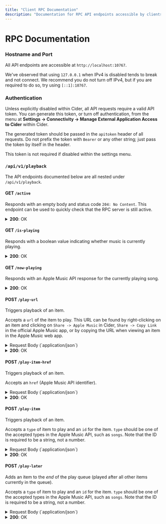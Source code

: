 ```yaml
---
title: "Client RPC Documentation"
description: "Documentation for RPC API endpoints accessible by clients external to Cider."
---
```


# RPC Documentation

### Hostname and Port

All API endpoints are accessible at `http://localhost:10767`.

We've observed that using `127.0.0.1` when IPv4 is disabled tends to break and not connect. We recommend you do not turn off IPv4, but if you are required to do so, try using `[::1]:10767`.

### Authentication

Unless explicitly disabled within Cider, all API requests require a valid API token. You can generate this token, or turn off authentication, from the menu at **Settings -> Connectivity -> Manage External Application Access to Cider** within Cider.

The generated token should be passed in the `apitoken` header of all requests. Do not prefix the token with `Bearer` or any other string; just pass the token by itself in the header.

This token is not required if disabled within the settings menu.

### `/api/v1/playback`

The API endpoints documented below are all nested under `/api/v1/playback`.

#### **GET** `/active`

Responds with an empty body and status code `204: No Content`. This endpoint can be used to quickly check that the RPC server is still active.

<details>
<summary><b>200</b>: OK</summary>
<code>
<pre>{
  "status": "ok"
}</pre>
</code>
</details>

#### **GET** `/is-playing`

Responds with a boolean value indicating whether music is currently playing.

<details>
<summary><b>200</b>: OK</summary>
<code>
<pre>{
  "status": "ok",
  "is_playing": true
}</pre>
</code>
</details>

#### **GET** `/now-playing`

Responds with an Apple Music API response for the currently playing song.

<details>
<summary><b>200</b>: OK</summary>
<code>
<pre>{
  "status": "ok",
  "info": {
    "albumName": "Skin",
    "hasTimeSyncedLyrics": true,
    "genreNames": [
      "Electronic"
    ],
    "trackNumber": 14,
    "durationInMillis": 193633,
    "releaseDate": "2016-05-27T12:00:00Z",
    "isVocalAttenuationAllowed": true,
    "isMasteredForItunes": false,
    "isrc": "AlligatorAUFF01600807",
    "artwork": {
      "width": 600,
      "height": 600,
      "url": "https://is1-ssl.mzstatic.com/image/thumb/Music116/v4/0e/d9/af/0ed9af7b-595d-6e9f-7b2e-c1113f4902f6/3555.jpg/640x640sr.jpg"
    },
    "audioLocale": "en-US",
    "url": "https://music.apple.com/ca/album/like-water-feat-mndr/1719860281?i=1719861213",
    "playParams": {
      "id": "1719861213",
      "kind": "song"
    },
    "discNumber": 1,
    "hasLyrics": true,
    "isAppleDigitalMaster": false,
    "audioTraits": [
      "atmos",
      "lossless",
      "lossy-stereo",
      "spatial"
    ],
    "name": "Like Water (feat. MNDR)",
    "previews": [
      {
        "url": "https://audio-ssl.itunes.apple.com/itunes-assets/AudioPreview116/v4/33/68/51/336851f3-f985-9948-a4dc-579c57b1f326/mzaf_16966411213881300046.plus.aac.ep.m4a"
      }
    ],
    "artistName": "Flume",
    "currentPlaybackTime": 2.066576,
    "remainingTime": 191.566424,
    "inFavorites": false,
    "inLibrary": false,
    "shuffleMode": 0,
    "repeatMode": 0
  }
}</pre>
</code>
</details>

#### **POST** `/play-url`

Triggers playback of an item.

Accepts a `url` of the item to play. This URL can be found by right-clicking on an item and clicking on `Share -> Apple Music` in Cider, `Share -> Copy Link` in the official Apple Music app, or by copying the URL when viewing an item in the Apple Music web app.

<details>
<summary>Request Body (`application/json`)</summary>
<code>
<pre>{
  "url": "https://music.apple.com/ca/album/like-water-feat-mndr/1719860281"
}</pre>
</code>
</details>

<details>
<summary><b>200</b>: OK</summary>
<code>
<pre>{
  "status": "ok"
}</pre>
</code>
</details>

#### **POST** `/play-item-href`

Triggers playback of an item.

Accepts an `href` (Apple Music API identifier).

<details>
<summary>Request Body (`application/json`)</summary>
<code>
<pre>{
  "href": "/v1/catalog/ca/songs/1719861213"
}</pre>
</code>
</details>

<details>
<summary><b>200</b>: OK</summary>
<code>
<pre>{
  "status": "ok"
}</pre>
</code>
</details>

#### **POST** `/play-item`

Triggers playback of an item.

Accepts a `type` of item to play and an `id` for the item. `type` should be one of the accepted types in the Apple Music API, such as `songs`. Note that the ID is required to be a string, not a number.

<details>
<summary>Request Body (`application/json`)</summary>
<code>
<pre>{
  "type": "songs",
  "id": "1719861213"
}</pre>
</code>
</details>

<details>
<summary><b>200</b>: OK</summary>
<code>
<pre>{
  "status": "ok"
}</pre>
</code>
</details>

#### **POST** `/play-later`

Adds an item to the _end_ of the play queue (played after all other items currently in the queue).

Accepts a `type` of item to play and an `id` for the item. `type` should be one of the accepted types in the Apple Music API, such as `songs`. Note that the ID is required to be a string, not a number.

<details>
<summary>Request Body (`application/json`)</summary>
<code>
<pre>{
  "type": "songs",
  "id": "1719861213"
}</pre>
</code>
</details>

<details>
<summary><b>200</b>: OK</summary>
<code>
<pre>{
  "status": "ok"
}</pre>
</code>

#### **POST** `/play-next`

Adds an item to the _start_ of the play queue (played next, before all other items in the queue).

Accepts a `type` of item to play and an `id` for the item. `type` should be one of the accepted types in the Apple Music API, such as `songs`. Note that the ID is required to be a string, not a number.

<details>
<summary>Request Body (`application/json`)</summary>
<code>
<pre>{
  "type": "songs",
  "id": "1719861213"
}</pre>
</code>
</details>

<details>
<summary><b>200</b>: OK</summary>
<code>
<pre>{
  "status": "ok"
}</pre>
</code>
</details>

#### **POST** `/play`

Resumes playback of the current item. If no item is playing, the behavior set under the menu **Settings -> Play Button on Stopped Action** in Cider will take effect.

<details>
<summary><b>200</b>: OK</summary>
<code>
<pre>{
  "status": "ok"
}</pre>
</code>
</details>

#### **POST** `/pause`

Pauses the currently playing item. If no item is playing or if the item is already paused, this will do nothing.

<details>
<summary><b>200</b>: OK</summary>
<code>
<pre>{
  "status": "ok"
}</pre>
</code>
</details>

#### **POST** `/playpause`

Toggles the play/pause state of the current item. This has the same behavior as calling `/pause` if the item is playing, and `/play` if the item is paused.

<details>
<summary><b>200</b>: OK</summary>
<code>
<pre>{
  "status": "ok"
}</pre>
</code>
</details>

#### **POST** `/stop`

Stops the current playback and removes the current item. If items are in the queue, they will be kept.

<details>
<summary><b>200</b>: OK</summary>
<code>
<pre>{
  "status": "ok"
}</pre>
</code>
</details>

#### **POST** `/next`

Moves to the next item in the queue, if any. Autoplay enable/disable status will be respected if the queue is empty (infinity button within the queue panel in Cider).

If no item is currently playing but there is one in the queue, it will be started.

<details>
<summary><b>200</b>: OK</summary>
<code>
<pre>{
  "status": "ok"
}</pre>
</code>
</details>

#### **POST** `/previous`

Moves to the previously played item, which is the item most recent in the playback history.

If no item is currently playing but there is one in the playback history, it will be started.

<details>
<summary><b>200</b>: OK</summary>
<code>
<pre>{
  "status": "ok"
}</pre>
</code>

#### **GET** `/queue`

Gets the current queue as a list of Apple Music response objects. Note that this also includes part of the history and the currently playing track.

<details>
<summary><b>200</b>: OK</summary>
<code>
<pre>[
  {
    "id": "1440559604",
    "type": "song",
    "assetURL": "https://aod-ssl.itunes.apple.com/itunes-assets/Music116/v4/28/7d/75/287d75f0-ec98-845f-377e-57a5c2c8d0c4/mzaf_A1440559604.rphq.aac.wa.m3u8",
    "hlsMetadata": {},
    "flavor": "28:ctrp256",
    "attributes": {
      "albumName": "Bright Lights (Deluxe Version)",
      "hasTimeSyncedLyrics": true,
      "genreNames": [
        "Pop"
      ],
      "trackNumber": 11,
      "durationInMillis": 210634,
      "releaseDate": "2010-02-26T12:00:00Z",
      "isVocalAttenuationAllowed": true,
      "isMasteredForItunes": false,
      "isrc": "UniversalGBUM71028043",
      "artwork": {
        "width": 600,
        "height": 600,
        "url": "https://is1-ssl.mzstatic.com/image/thumb/Music123/v4/e4/53/c8/e453c827-3858-d5c2-e2a2-1b85d772b0ba/10UMGIM30297.rgb.jpg/640x640sr.jpg"
      },
      "composerName": "Ellie Goulding, Richard Stannard & Ash Howes",
      "audioLocale": "en-US",
      "playParams": {
        "id": "1440559604",
        "kind": "song"
      },
      "url": "https://music.apple.com/ca/album/lights-single-version/1440559376?i=1440559604",
      "discNumber": 1,
      "isAppleDigitalMaster": false,
      "hasLyrics": true,
      "audioTraits": [
        "lossless",
        "lossy-stereo"
      ],
      "name": "Lights (Single Version)",
      "previews": [
        {
          "url": "https://audio-ssl.itunes.apple.com/itunes-assets/AudioPreview126/v4/09/97/f4/0997f41b-abf7-bae9-6059-1637b6a12f6c/mzaf_4696029188384744065.plus.aac.ep.m4a"
        }
      ],
      "artistName": "Ellie Goulding",
      "currentPlaybackTime": 48.994104,
      "remainingTime": 161.639896
    },
    "playbackType": 3,
    "_container": {
      "id": "ra.cp-1055074639",
      "type": "stations",
      "href": "/v1/catalog/ca/stations/ra.cp-1055074639",
      "attributes": {
        "requiresSubscription": true,
        "isLive": false,
        "kind": "songSeeded",
        "radioUrl": "itsradio://music.apple.com/ca/station/ra.cp-1055074639",
        "mediaKind": "audio",
        "name": "Unstoppable Station",
        "artwork": {
          "width": 1500,
          "url": "https://is1-ssl.mzstatic.com/image/thumb/Music115/v4/bc/13/27/bc13275c-8b26-802d-771b-d15ae00fb530/mzm.hvpwjsvi.jpg/{w}x{h}AM.RSSB02.jpg",
          "height": 1500,
          "textColor3": "bda69d",
          "textColor2": "e8c4aa",
          "textColor4": "bca08b",
          "textColor1": "eaccc1",
          "bgColor": "0c0e0d",
          "hasP3": false
        },
        "url": "https://music.apple.com/ca/station/unstoppable-station/ra.cp-1055074639",
        "playParams": {
          "id": "ra.cp-1055074639",
          "kind": "radioStation",
          "format": "tracks",
          "stationHash": "CgkIARoFz9KM9wMQBQ",
          "hasDrm": false,
          "mediaType": 0
        }
      },
      "name": "now_playing"
    },
    "_context": {
      "featureName": "now_playing"
    },
    "_state": {
      "current": 2
    },
    "_songId": "1440559604",
    "assets": [
      {
        "flavor": "30:cbcp256",
        "URL": "https://aod-ssl.itunes.apple.com/itunes-assets/Music116/v4/28/7d/75/287d75f0-ec98-845f-377e-57a5c2c8d0c4/mzaf_A1440559604.cphq.aac.wa.m3u8",
        "downloadKey": "",
        "artworkURL": "https://is1-ssl.mzstatic.com/image/thumb/Music123/v4/e4/53/c8/e453c827-3858-d5c2-e2a2-1b85d772b0ba/10UMGIM30297.rgb.jpg/600x600bb.jpg",
        "file-size": 2228,
        "md5": "151e9fe6106256ef388a4b11dae4a672",
        "chunks": {
          "chunkSize": 0,
          "hashes": []
        },
        "metadata": {
          "composerId": "20844291",
          "genreId": 14,
          "copyright": "℗ 2010 Polydor Ltd. (UK)",
          "year": 2010,
          "sort-artist": "Ellie Goulding",
          "isMasteredForItunes": false,
          "vendorId": 2115541,
          "artistId": "338264227",
          "duration": 210634,
          "discNumber": 1,
          "itemName": "Lights (Single Version)",
          "trackCount": 30,
          "xid": "Universal:isrc:GBUM71028043",
          "bitRate": 256,
          "fileExtension": "m4p",
          "sort-album": "Bright Lights (Deluxe Version)",
          "genre": "Pop",
          "rank": 11,
          "sort-name": "Lights (Single Version)",
          "playlistId": "1440559376",
          "sort-composer": "Ellie Goulding, Richard Stannard & Ash Howes",
          "comments": "(Single Version)",
          "trackNumber": 11,
          "releaseDate": "2010-02-26T12:00:00Z",
          "kind": "song",
          "playlistArtistName": "Ellie Goulding",
          "gapless": false,
          "composerName": "Ellie Goulding, Richard Stannard & Ash Howes",
          "discCount": 1,
          "sampleRate": 44100,
          "playlistName": "Bright Lights (Deluxe Version)",
          "explicit": 0,
          "itemId": "1440559604",
          "s": 143455,
          "compilation": false,
          "artistName": "Ellie Goulding"
        }
      },
      {
        "flavor": "28:ctrp256",
        "URL": "https://aod-ssl.itunes.apple.com/itunes-assets/Music116/v4/28/7d/75/287d75f0-ec98-845f-377e-57a5c2c8d0c4/mzaf_A1440559604.rphq.aac.wa.m3u8",
        "downloadKey": "",
        "artworkURL": "https://is1-ssl.mzstatic.com/image/thumb/Music123/v4/e4/53/c8/e453c827-3858-d5c2-e2a2-1b85d772b0ba/10UMGIM30297.rgb.jpg/600x600bb.jpg",
        "file-size": 2104,
        "md5": "b577b5dd0cd5eef7aabce0b4f52fb7f9",
        "chunks": {
          "chunkSize": 0,
          "hashes": []
        },
        "metadata": {
          "composerId": "20844291",
          "genreId": 14,
          "copyright": "℗ 2010 Polydor Ltd. (UK)",
          "year": 2010,
          "sort-artist": "Ellie Goulding",
          "isMasteredForItunes": false,
          "vendorId": 2115541,
          "artistId": "338264227",
          "duration": 210634,
          "discNumber": 1,
          "itemName": "Lights (Single Version)",
          "trackCount": 30,
          "xid": "Universal:isrc:GBUM71028043",
          "bitRate": 256,
          "fileExtension": "m4p",
          "sort-album": "Bright Lights (Deluxe Version)",
          "genre": "Pop",
          "rank": 11,
          "sort-name": "Lights (Single Version)",
          "playlistId": "1440559376",
          "sort-composer": "Ellie Goulding, Richard Stannard & Ash Howes",
          "comments": "(Single Version)",
          "trackNumber": 11,
          "releaseDate": "2010-02-26T12:00:00Z",
          "kind": "song",
          "playlistArtistName": "Ellie Goulding",
          "gapless": false,
          "composerName": "Ellie Goulding, Richard Stannard & Ash Howes",
          "discCount": 1,
          "sampleRate": 44100,
          "playlistName": "Bright Lights (Deluxe Version)",
          "explicit": 0,
          "itemId": "1440559604",
          "s": 143455,
          "compilation": false,
          "artistName": "Ellie Goulding"
        },
        "previewURL": "https://audio-ssl.itunes.apple.com/itunes-assets/AudioPreview126/v4/09/97/f4/0997f41b-abf7-bae9-6059-1637b6a12f6c/mzaf_4696029188384744065.plus.aac.ep.m4a"
      },
      {
        "flavor": "37:ibhp256",
        "URL": "https://aod-ssl.itunes.apple.com/itunes-assets/Music116/v4/28/7d/75/287d75f0-ec98-845f-377e-57a5c2c8d0c4/mzaf_A1440559604.iphq.aac.wa.m3u8",
        "downloadKey": "",
        "artworkURL": "https://is1-ssl.mzstatic.com/image/thumb/Music123/v4/e4/53/c8/e453c827-3858-d5c2-e2a2-1b85d772b0ba/10UMGIM30297.rgb.jpg/600x600bb.jpg",
        "file-size": 2296,
        "md5": "d54100817096454cb074de4daf3ce322",
        "chunks": {
          "chunkSize": 0,
          "hashes": []
        },
        "metadata": {
          "composerId": "20844291",
          "genreId": 14,
          "copyright": "℗ 2010 Polydor Ltd. (UK)",
          "year": 2010,
          "sort-artist": "Ellie Goulding",
          "isMasteredForItunes": false,
          "vendorId": 2115541,
          "artistId": "338264227",
          "duration": 210634,
          "discNumber": 1,
          "itemName": "Lights (Single Version)",
          "trackCount": 30,
          "xid": "Universal:isrc:GBUM71028043",
          "bitRate": 256,
          "fileExtension": "m4p",
          "sort-album": "Bright Lights (Deluxe Version)",
          "genre": "Pop",
          "rank": 11,
          "sort-name": "Lights (Single Version)",
          "playlistId": "1440559376",
          "sort-composer": "Ellie Goulding, Richard Stannard & Ash Howes",
          "comments": "(Single Version)",
          "trackNumber": 11,
          "releaseDate": "2010-02-26T12:00:00Z",
          "kind": "song",
          "playlistArtistName": "Ellie Goulding",
          "gapless": false,
          "composerName": "Ellie Goulding, Richard Stannard & Ash Howes",
          "discCount": 1,
          "sampleRate": 44100,
          "playlistName": "Bright Lights (Deluxe Version)",
          "explicit": 0,
          "itemId": "1440559604",
          "s": 143455,
          "compilation": false,
          "artistName": "Ellie Goulding"
        }
      }
    ],
    "keyURLs": {
      "hls-key-cert-url": "https://s.mzstatic.com/skdtool_2021_certbundle.bin",
      "hls-key-server-url": "https://play.itunes.apple.com/WebObjects/MZPlay.woa/wa/acquireWebPlaybackLicense",
      "widevine-cert-url": "https://play.itunes.apple.com/WebObjects/MZPlay.woa/wa/widevineCert"
    }
  },
  // ...more items of the same format...
]</pre>
</code>
</details>

#### **POST** `/queue`

Not currently functional.

#### **POST** `/queue/move-to-position`

Moves an item in the queue from the `startIndex` to the `destinationIndex`. Optionally returns the queue if passed `returnQueue`.

Note that the index is 1-indexed (starts at 1, not 0). Also note that the queue contains some items that are from the history, so the items visible in the Up Next view in Cider may start at a number higher than 1.

<details>
<summary>Request Body (`application/json`)</summary>
<code>
<pre>{
  "startIndex": 0,
  "destinationIndex": 1,
  "returnQueue": false
}</pre>
</code>

<details>
<summary><b>200</b>: OK</summary>
<code>
<pre>{
  "status": "ok"
}</pre>
</code>
</details>

#### **POST** `/queue/remove-by-index`

Removes an item from the queue by its `index`

Note that the index is 1-indexed (starts at 1, not 0). Also note that the queue contains some items that are from the history, so the items visible in the Up Next view in Cider may start at a number higher than 1.

<details>
<summary>Request Body (`application/json`)</summary>
<code>
<pre>{
  "index": 0
}</pre>
</code>
</details>

#### **POST** `/queue/clear-queue`

Clears the queue of all items.

<details>
<summary><b>200</b>: OK</summary>
<code>
<pre>{
  "status": "ok"
}</pre>
</code>
</details>

#### **POST** `/seek`

Seeks to a given offset, in seconds, in the currently playing item.

Accepts a `position` in seconds to seek to. Note that `/now-playing` returns a timestamp in milliseconds via the `durationInMillis` key, which should be divided by 1000 to get the duration in seconds.

<details>
<summary>Request Body (`application/json`)</summary>
<code>
<pre>{
  "position": 30
}</pre>
</code>

<details>
<summary><b>204</b>: No Content</summary>
```json
// No Response Body...
```
</details>

#### **GET** `/volume`

Gets the current playback volume as a number between `0` (muted) and `1` (full volume).

<details>
<summary><b>200</b>: OK</summary>
<code>
<pre>{
  "status": "ok",
  "volume": 0.5
}</pre>
</code>
</details>

#### **POST** `/volume`

Sets the current playback volume to a number between `0` (muted) and `1` (full volume).

Accepts a `volume` as a number between `0` and `1`.

<details>
<summary>Request Body (`application/json`)</summary>
<code>
<pre>{
  "volume": 0.5
}</pre>
</code>
</details>

<details>
<summary><b>200</b>: OK</summary>
<code>
<pre>{
  "status": "ok"
}</pre>
</code>
</details>

#### **POST** `/add-to-library`

Adds the currently playing item to the user's library. No effect if already in library.

<details>
<summary><b>200</b>: OK</summary>
<code>
<pre>{
  "status": "ok"
}</pre>
</code>
</details>

#### **POST** `/set-rating`

Adds a rating to the currently playing item. Rating is `-1` for dislike, `1` for like, and `0` for unset.

Accepts a `rating` as a number between `-1` and `1`.

<details>
<summary>Request Body (`application/json`)</summary>
<code>
<pre>{
  "rating": 1
}</pre>
</code>
</details>

<details>
<summary><b>200</b>: OK</summary>
<code>
<pre>{
  "status": "ok"
}</pre>
</code>
</details>

#### **GET** `/repeat-mode`

Gets the current repeat mode as a number. `0` is off, `1` is "repeat this song", and `2` is "repeat".

<details>
<summary><b>200</b>: OK</summary>
<code>
<pre>{
  "status": "ok",
  "value": 0
}</pre>
</code>
</details>

#### **POST** `/toggle-repeat`

Toggles repeat between "repeat this song", "repeat", and "off".

Note that this method doesn't take the mode to set, just changes to the next mode in the cycle **repeat this song -> repeat -> off**.

<details>
<summary><b>200</b>: OK</summary>
<code>
<pre>{
  "status": "ok"
}</pre>
</code>
</details>

#### **GET** `/shuffle-mode`

Gets the current shuffle mode as a number. `0` is off and `1` is on.

<details>
<summary><b>200</b>: OK</summary>
<code>
<pre>{
  "status": "ok",
  "value": 0
}</pre>
</code>
</details>

#### **POST** `/toggle-shuffle`

Toggles shuffle between "off" and "on".

<details>
<summary><b>200</b>: OK</summary>
<code>
<pre>{
  "status": "ok"
}</pre>
</code>
</details>

### **GET** `/autoplay`

Gets the current autoplay status as a boolean. `true` is on and `false` is off.

<details>
<summary><b>200</b>: OK</summary>
<code>
<pre>{
  "status": "ok",
  "value": true
}</pre>
</code>
</details>

#### **POST** `/toggle-autoplay`

Toggles autoplay between "off" and "on".

<details>
<summary><b>200</b>: OK</summary>
<code>
<pre>{
  "status": "ok"
}</pre>
</code>
</details>

### `/api/v1/amapi`

The API endpoints documented below are all nested under `/api/v1/amapi`. These API endpoints are generally for more advanced use-cases than the above endpoints, and pass through the raw Apple Music API responses directly with no translation.

#### **POST** `/run-v3`

Makes a request to the given `path` on the Apple Music API and returns the response.

<details>
<summary>Request Body (`application/json`)</summary>
<code>
<pre>{
  "path": "/v1/catalog/ca/search?{very long query string}"
}</pre>
</code>
</details>

<details>
<summary><b>200</b>: OK</summary>
<code>
<pre>{
  "data": {
	// Direct Apple Music API response
  }
}</pre>
</code>
</details>

### `/api/v1/lyrics`

The API endpoint documented below is nested under `/api/v1/lyrics`.

#### **GET** `/:id`

Gets lyrics for the given song ID. Currently non-functional but on track to be fixed soon.

<details>
<summary><b>200</b>: OK</summary>
<code>
// Currently omitted until endpoint is fully functional
</code>
</details>

